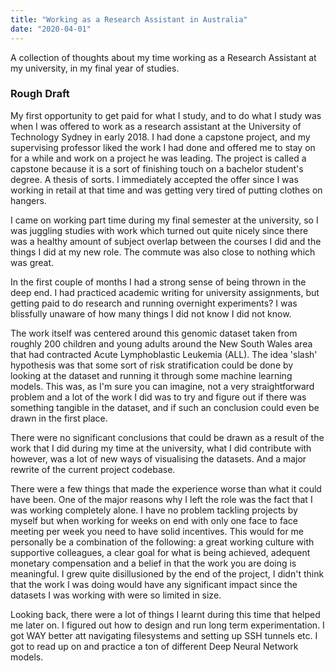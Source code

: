```yaml
---
title: "Working as a Research Assistant in Australia"
date: "2020-04-01"
---
```


A collection of thoughts about my time working as a Research Assistant at my university, in my final year of studies.

### Rough Draft 

My first opportunity to get paid for what I study, and to do what I study was when I was offered to work as a research assistant at the University of Technology Sydney in early 2018. I had done a capstone project, and my supervising professor liked the work I had done and offered me to stay on for a while and work on a project he was leading. The project is called a capstone because it is a sort of finishing touch on a bachelor student's degree. A thesis of sorts. I immediately accepted the offer since I was working in retail at that time and was getting very tired of putting clothes on hangers.

I came on working part time during my final semester at the university, so I was juggling studies with work which turned out quite nicely since there was a healthy amount of subject overlap between the courses I did and the things I did at my new role. The commute was also close to nothing which was great. 

In the first couple of months I had a strong sense of being thrown in the deep end. I had practiced academic writing for university assignments, but getting paid to do research and running overnight experiments? I was blissfully unaware of how many things I did not know I did not know. 

The work itself was centered around this genomic dataset taken from roughly 200 children and young adults around the New South Wales area that had contracted Acute Lymphoblastic Leukemia (ALL). The idea 'slash' hypothesis was that some sort of risk stratification could be done by looking at the dataset and running it through some machine learning models. This was, as I'm sure you can imagine, not a very straightforward problem and a lot of the work I did was to try and figure out if there was something tangible in the dataset, and if such an conclusion could even be drawn in the first place.

There were no significant conclusions that could be drawn as a result of the work that I did during my time at the university, what I did contribute with however, was a lot of new ways of visualising the datasets. And a major rewrite of the current project codebase.

There were a few things that made the experience worse than what it could have been. One of the major reasons why I left the role was the fact that I was working completely alone. I have no problem tackling projects by myself but when working for weeks on end with only one face to face meeting per week you need to have solid incentives. This would for me personally be a combination of the following: a great working culture with supportive colleagues, a clear goal for what is being achieved, adequent monetary compensation and a belief in that the work you are doing is meaningful. I grew quite disillusioned by the end of the project, I didn't think that the work I was doing would have any significant impact since the datasets I was working with were so limited in size. 

Looking back, there were a lot of things I learnt during this time that helped me later on. I figured out how to design and run long term experimentation. I got WAY better att navigating filesystems and setting up SSH tunnels etc. I got to read up on and practice a ton of different Deep Neural Network models.

